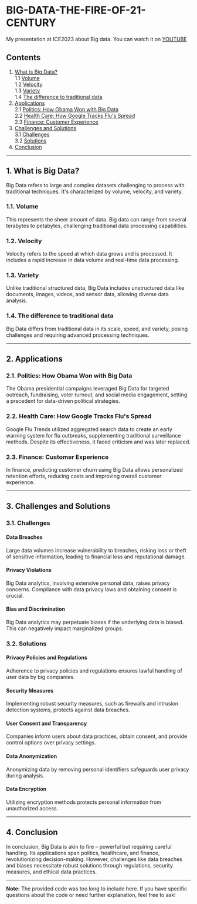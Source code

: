# BIG-DATA-THE-FIRE-OF-21-CENTURY
My presentation at ICE2023 about Big data. You can watch it on [YOUTUBE](https://youtu.be/2nnarNmz9tk)

## Contents
1. [What is Big Data?](#what-is-big-data)  
   1.1 [Volume](#volume)  
   1.2 [Velocity](#velocity)  
   1.3 [Variety](#variety)  
   1.4 [The difference to traditional data](#difference-to-traditional-data)  
2. [Applications](#applications)  
   2.1 [Politics: How Obama Won with Big Data](#politics-how-obama-won-with-big-data)  
   2.2 [Health Care: How Google Tracks Flu's Spread](#health-care-how-google-tracks-flus-spread)  
   2.3 [Finance: Customer Experience](#finance-customer-experience)  
3. [Challenges and Solutions](#challenges-and-solutions)  
   3.1 [Challenges](#challenges)  
   3.2 [Solutions](#solutions)  
4. [Conclusion](#conclusion)

---

## 1. What is Big Data? <a name="what-is-big-data"></a>

Big Data refers to large and complex datasets challenging to process with traditional techniques. It's characterized by volume, velocity, and variety.

### 1.1. Volume <a name="volume"></a>

This represents the sheer amount of data. Big data can range from several terabytes to petabytes, challenging traditional data processing capabilities.

### 1.2. Velocity <a name="velocity"></a>

Velocity refers to the speed at which data grows and is processed. It includes a rapid increase in data volume and real-time data processing.

### 1.3. Variety <a name="variety"></a>

Unlike traditional structured data, Big Data includes unstructured data like documents, images, videos, and sensor data, allowing diverse data analysis.

### 1.4. The difference to traditional data <a name="difference-to-traditional-data"></a>

Big Data differs from traditional data in its scale, speed, and variety, posing challenges and requiring advanced processing techniques.

---

## 2. Applications <a name="applications"></a>

### 2.1. Politics: How Obama Won with Big Data <a name="politics-how-obama-won-with-big-data"></a>

The Obama presidential campaigns leveraged Big Data for targeted outreach, fundraising, voter turnout, and social media engagement, setting a precedent for data-driven political strategies.

### 2.2. Health Care: How Google Tracks Flu's Spread <a name="health-care-how-google-tracks-flus-spread"></a>

Google Flu Trends utilized aggregated search data to create an early warning system for flu outbreaks, supplementing traditional surveillance methods. Despite its effectiveness, it faced criticism and was later replaced.

### 2.3. Finance: Customer Experience <a name="finance-customer-experience"></a>

In finance, predicting customer churn using Big Data allows personalized retention efforts, reducing costs and improving overall customer experience.

---

## 3. Challenges and Solutions <a name="challenges-and-solutions"></a>

### 3.1. Challenges <a name="challenges"></a>

#### Data Breaches

Large data volumes increase vulnerability to breaches, risking loss or theft of sensitive information, leading to financial loss and reputational damage.

#### Privacy Violations

Big Data analytics, involving extensive personal data, raises privacy concerns. Compliance with data privacy laws and obtaining consent is crucial.

#### Bias and Discrimination

Big Data analytics may perpetuate biases if the underlying data is biased. This can negatively impact marginalized groups.

### 3.2. Solutions <a name="solutions"></a>

#### Privacy Policies and Regulations

Adherence to privacy policies and regulations ensures lawful handling of user data by big companies.

#### Security Measures

Implementing robust security measures, such as firewalls and intrusion detection systems, protects against data breaches.

#### User Consent and Transparency

Companies inform users about data practices, obtain consent, and provide control options over privacy settings.

#### Data Anonymization

Anonymizing data by removing personal identifiers safeguards user privacy during analysis.

#### Data Encryption

Utilizing encryption methods protects personal information from unauthorized access.

---

## 4. Conclusion <a name="conclusion"></a>

In conclusion, Big Data is akin to fire – powerful but requiring careful handling. Its applications span politics, healthcare, and finance, revolutionizing decision-making. However, challenges like data breaches and biases necessitate robust solutions through regulations, security measures, and ethical data practices.

---
**Note:** The provided code was too long to include here. If you have specific questions about the code or need further explanation, feel free to ask!
